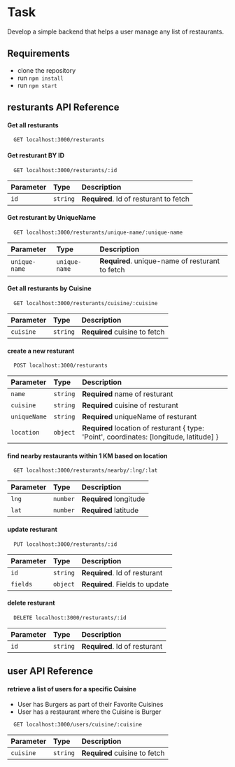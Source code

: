 # Task

Develop a simple backend that helps a user manage any list of restaurants.

## Requirements

- clone the repository
- run `npm install`
- run `npm start`

## resturants API Reference

#### Get all resturants

```http
  GET localhost:3000/resturants
```

#### Get resturant BY ID

```http
  GET localhost:3000/resturants/:id
```

| Parameter | Type     | Description                            |
| :-------- | :------- | :------------------------------------- |
| `id`      | `string` | **Required**. Id of resturant to fetch |

#### Get resturant by UniqueName

```http
  GET localhost:3000/resturants/unique-name/:unique-name
```

| Parameter     | Type          | Description                                     |
| :------------ | :------------ | :---------------------------------------------- |
| `unique-name` | `unique-name` | **Required**. unique-name of resturant to fetch |

#### Get all resturants by Cuisine

```http
  GET localhost:3000/resturants/cuisine/:cuisine
```

| Parameter | Type     | Description                   |
| :-------- | :------- | :---------------------------- |
| `cuisine` | `string` | **Required** cuisine to fetch |

#### create a new resturant

```http
  POST localhost:3000/resturants
```

| Parameter    | Type     | Description                                                                              |
| :----------- | :------- | :--------------------------------------------------------------------------------------- |
| `name`       | `string` | **Required** name of resturant                                                           |
| `cuisine`    | `string` | **Required** cuisine of resturant                                                        |
| `uniqueName` | `string` | **Required** uniqueName of resturant                                                     |
| `location`   | `object` | **Required** location of resturant { type: 'Point', coordinates: [longitude, latitude] } |

#### find nearby restaurants within 1 KM based on location

```http
  GET localhost:3000/resturants/nearby/:lng/:lat
```

| Parameter | Type     | Description            |
| :-------- | :------- | :--------------------- |
| `lng`     | `number` | **Required** longitude |
| `lat`     | `number` | **Required** latitude  |

#### update resturant

```http
  PUT localhost:3000/resturants/:id
```

| Parameter | Type     | Description                    |
| :-------- | :------- | :----------------------------- |
| `id`      | `string` | **Required**. Id of resturant  |
| `fields`  | `object` | **Required**. Fields to update |

#### delete resturant

```http
  DELETE localhost:3000/resturants/:id
```

| Parameter | Type     | Description                   |
| :-------- | :------- | :---------------------------- |
| `id`      | `string` | **Required**. Id of resturant |

## user API Reference

#### retrieve a list of users for a specific Cuisine

- User has Burgers as part of their Favorite Cuisines
- User has a restaurant where the Cuisine is Burger

```http
  GET localhost:3000/users/cuisine/:cuisine
```

| Parameter | Type     | Description                   |
| :-------- | :------- | :---------------------------- |
| `cuisine` | `string` | **Required** cuisine to fetch |
